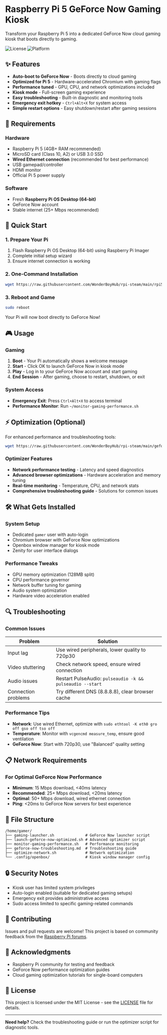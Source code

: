 # Raspberry Pi 5 GeForce Now Gaming Kiosk

Transform your Raspberry Pi 5 into a dedicated GeForce Now cloud gaming kiosk that boots directly to gaming.

![License](https://img.shields.io/badge/license-MIT-blue.svg)
![Platform](https://img.shields.io/badge/platform-Raspberry%20Pi%205-red.svg)

## ✨ Features

- **Auto-boot to GeForce Now** - Boots directly to cloud gaming
- **Optimized for Pi 5** - Hardware-accelerated Chromium with gaming flags
- **Performance tuned** - GPU, CPU, and network optimizations included
- **Kiosk mode** - Full-screen gaming experience
- **Easy troubleshooting** - Built-in diagnostic and monitoring tools
- **Emergency exit hotkey** - `Ctrl+Alt+X` for system access
- **Simple restart options** - Easy shutdown/restart after gaming sessions

## 🔧 Requirements

### Hardware
- Raspberry Pi 5 (4GB+ RAM recommended)
- MicroSD card (Class 10, A2) or USB 3.0 SSD
- **Wired Ethernet connection** (recommended for best performance)
- USB gamepad/controller
- HDMI monitor
- Official Pi 5 power supply

### Software
- Fresh **Raspberry Pi OS Desktop (64-bit)**
- GeForce Now account
- Stable internet (25+ Mbps recommended)

## 🚀 Quick Start

### 1. Prepare Your Pi
1. Flash Raspberry Pi OS Desktop (64-bit) using Raspberry Pi Imager
2. Complete initial setup wizard
3. Ensure internet connection is working

### 2. One-Command Installation
```bash
wget https://raw.githubusercontent.com/WonderBoyHub/rpi-steam/main/rpi5-gaming-kiosk-setup.sh && chmod +x rpi5-gaming-kiosk-setup.sh && ./rpi5-gaming-kiosk-setup.sh
```

### 3. Reboot and Game
```bash
sudo reboot
```
Your Pi will now boot directly to GeForce Now!

## 🎮 Usage

### Gaming
1. **Boot** - Your Pi automatically shows a welcome message
2. **Start** - Click OK to launch GeForce Now in kiosk mode
3. **Play** - Log in to your GeForce Now account and start gaming
4. **End Session** - After gaming, choose to restart, shutdown, or exit

### System Access
- **Emergency Exit**: Press `Ctrl+Alt+X` to access terminal
- **Performance Monitor**: Run `~/monitor-gaming-performance.sh`

## ⚡ Optimization (Optional)

For enhanced performance and troubleshooting tools:

```bash
wget https://raw.githubusercontent.com/WonderBoyHub/rpi-steam/main/geforce-now-optimizer.sh && chmod +x geforce-now-optimizer.sh && ./geforce-now-optimizer.sh
```

### Optimizer Features
- **Network performance testing** - Latency and speed diagnostics
- **Advanced browser optimizations** - Hardware acceleration and memory tuning
- **Real-time monitoring** - Temperature, CPU, and network stats
- **Comprehensive troubleshooting guide** - Solutions for common issues

## 🛠️ What Gets Installed

### System Setup
- Dedicated `gamer` user with auto-login
- Chromium browser with GeForce Now optimizations
- Openbox window manager for kiosk mode
- Zenity for user interface dialogs

### Performance Tweaks
- GPU memory optimization (128MB split)
- CPU performance governor
- Network buffer tuning for gaming
- Audio system optimization
- Hardware video acceleration enabled

## 🔍 Troubleshooting

### Common Issues

| Problem | Solution |
|---------|----------|
| Input lag | Use wired peripherals, lower quality to 720p30 |
| Video stuttering | Check network speed, ensure wired connection |
| Audio issues | Restart PulseAudio: `pulseaudio -k && pulseaudio --start` |
| Connection problems | Try different DNS (8.8.8.8), clear browser cache |

### Performance Tips
- **Network**: Use wired Ethernet, optimize with `sudo ethtool -K eth0 gro off gso off tso off`
- **Temperature**: Monitor with `vcgencmd measure_temp`, ensure good ventilation
- **GeForce Now**: Start with 720p30, use "Balanced" quality setting

## 📋 Network Requirements

### For Optimal GeForce Now Performance
- **Minimum**: 15 Mbps download, <40ms latency
- **Recommended**: 25+ Mbps download, <20ms latency  
- **Optimal**: 50+ Mbps download, wired ethernet connection
- **Ping**: <20ms to GeForce Now servers for best experience

## 📁 File Structure

```
/home/gamer/
├── gaming-launcher.sh              # GeForce Now launcher script
├── launch-geforce-now-optimized.sh # Advanced optimizer script  
├── monitor-gaming-performance.sh   # Performance monitoring
├── geforce-now-troubleshooting.md  # Troubleshooting guide
├── optimize-network.sh             # Network optimization
└── .config/openbox/                # Kiosk window manager config
```

## 🔒 Security Notes

- Kiosk user has limited system privileges
- Auto-login enabled (suitable for dedicated gaming setups)
- Emergency exit provides administrative access
- Sudo access limited to specific gaming-related commands

## 🤝 Contributing

Issues and pull requests are welcome! This project is based on community feedback from the [Raspberry Pi forums](https://forums.raspberrypi.com/viewtopic.php?t=368439).

## 🙏 Acknowledgments

- Raspberry Pi community for testing and feedback
- GeForce Now performance optimization guides  
- Cloud gaming optimization tutorials for single-board computers

## 📄 License

This project is licensed under the MIT License - see the [LICENSE](LICENSE) file for details.

---

**Need help?** Check the troubleshooting guide or run the optimizer script for diagnostic tools.
